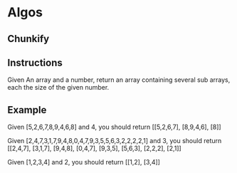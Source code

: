 # Algos 

## Chunkify

## Instructions

Given An array and a number, return an array containing several sub arrays, each the size of the given number.

## Example

Given [5,2,6,7,8,9,4,6,8] and 4, you should return [[5,2,6,7], [8,9,4,6], [8]]

Given [2,4,7,3,1,7,9,4,8,0,4,7,9,3,5,5,6,3,2,2,2,2,1] and 3, you should return [[2,4,7], [3,1,7], [9,4,8], [0,4,7], [9,3,5], [5,6,3], [2,2,2], [2,1]]

Given [1,2,3,4] and 2, you should return [[1,2], [3,4]]